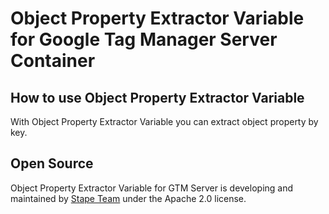 # Object Property Extractor Variable for Google Tag Manager Server Container

## How to use Object Property Extractor Variable

With Object Property Extractor Variable you can extract object property by key.

## Open Source

Object Property Extractor Variable for GTM Server is developing and maintained by [Stape Team](https://stape.io/) under the Apache 2.0 license.
